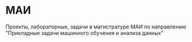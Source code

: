# МАИ

Проекты, лабораторные, задачи в магистратуре МАИ по направлению "Прикладные задачи машинного обучения и анализа данных"
